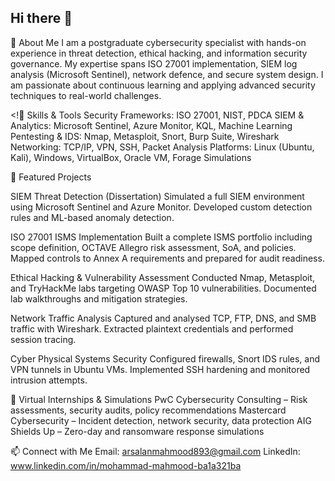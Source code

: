 ## Hi there 👋
👋 About Me
I am a postgraduate cybersecurity specialist with hands-on experience in threat detection, ethical hacking, and information security governance. My expertise spans ISO 27001 implementation, SIEM log analysis (Microsoft Sentinel), network defence, and secure system design. I am passionate about continuous learning and applying advanced security techniques to real-world challenges.


<!🚀 Skills & Tools
Security Frameworks: ISO 27001, NIST, PDCA
SIEM & Analytics: Microsoft Sentinel, Azure Monitor, KQL, Machine Learning
Pentesting & IDS: Nmap, Metasploit, Snort, Burp Suite, Wireshark
Networking: TCP/IP, VPN, SSH, Packet Analysis
Platforms: Linux (Ubuntu, Kali), Windows, VirtualBox, Oracle VM, Forage Simulations

📂 Featured Projects

SIEM Threat Detection (Dissertation)
Simulated a full SIEM environment using Microsoft Sentinel and Azure Monitor.
Developed custom detection rules and ML-based anomaly detection.

ISO 27001 ISMS Implementation
Built a complete ISMS portfolio including scope definition, OCTAVE Allegro risk assessment, SoA, and policies.
Mapped controls to Annex A requirements and prepared for audit readiness.

Ethical Hacking & Vulnerability Assessment
Conducted Nmap, Metasploit, and TryHackMe labs targeting OWASP Top 10 vulnerabilities.
Documented lab walkthroughs and mitigation strategies.

Network Traffic Analysis
Captured and analysed TCP, FTP, DNS, and SMB traffic with Wireshark.
Extracted plaintext credentials and performed session tracing.

Cyber Physical Systems Security
Configured firewalls, Snort IDS rules, and VPN tunnels in Ubuntu VMs.
Implemented SSH hardening and monitored intrusion attempts.


📖 Virtual Internships & Simulations
PwC Cybersecurity Consulting – Risk assessments, security audits, policy recommendations
Mastercard Cybersecurity – Incident detection, network security, data protection
AIG Shields Up – Zero-day and ransomware response simulations 

📫 Connect with Me
Email: arsalanmahmood893@gmail.com
LinkedIn: www.linkedin.com/in/mohammad-mahmood-ba1a321ba
